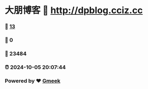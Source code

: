 # 大朋博客 :link: http://dpblog.cciz.cc 
### :page_facing_up: [13](http://dpblog.cciz.cc/tag.html) 
### :speech_balloon: 0 
### :hibiscus: 23484 
### :alarm_clock: 2024-10-05 20:07:44 
### Powered by :heart: [Gmeek](https://github.com/Meekdai/Gmeek)
